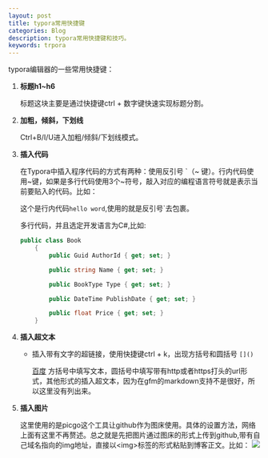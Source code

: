 ```yaml
---
layout: post
title: typora常用快捷键
categories: Blog
description: typora常用快捷键和技巧。
keywords: trpora
---
```


typora编辑器的一些常用快捷键：

1. **标题h1~h6**

   标题这块主要是通过快捷键ctrl + 数字键快速实现标题分割。

2. **加粗，倾斜，下划线**

   Ctrl+B/I/U进入加粗/倾斜/下划线模式。

3. **插入代码**

   在Typora中插入程序代码的方式有两种：使用反引号 `（~ 键）。行内代码使用~键，如果是多行代码使用3个~符号，敲入对应的编程语言符号就是表示当前要贴入的代码。比如：

   这个是行内代码`hello word`,使用的就是反引号`去包裹。

   多行代码，并且选定开发语言为C#,比如:

   ```c#
   public class Book 
       {
           public Guid AuthorId { get; set; }
   
           public string Name { get; set; }
   
           public BookType Type { get; set; }
   
           public DateTime PublishDate { get; set; }
   
           public float Price { get; set; }
       }
   ```

   

4. **插入超文本**

   - 插入带有文字的超链接，使用快捷键ctrl + k，出现方括号和圆括号 `[]()`

       [百度](https://www.baidu.com) 方括号中填写文本，圆括号中填写带有http或者https打头的url形式，其他形式的插入超文本，因为在gfm的markdown支持不是很好，所以这里没有列出来。

5. **插入图片**

   这里使用的是picgo这个工具让github作为图床使用。具体的设置方法，网络上面有这里不再赘述。总之就是先把图片通过图床的形式上传到github,带有自己域名指向的img地址，直接以\<img>标签的形式粘贴到博客正文。比如：
   <img src="https://cs-cn.top//images/posts/windows10_manager_demo.png"/>

   
   
   

